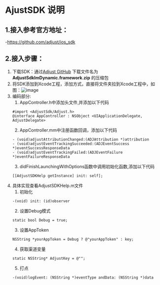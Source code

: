 # AjustSDK 说明
## 1.接入参考官方地址：
-https://github.com/adjust/ios_sdk
## 2.接入步骤：
1. 下载SDK：通过[Adjust GitHub](https://github.com/adjust/ios_sdk/releases) 下载文件名为 **AdjustSdkImDynamic.framework.zip** 的压缩包
2. 将SDK添加到Xcode工程，添加方式，直接将文件夹拉到Xcode工程中，如图：![image](https://github.com/zxxia2016/SDKExample/tree/main/Ios/AjustSDK/Image/1.jpg)
3. 编码部分:
   1. AppController.h中添加头文件,并添加以下代码
    ```
    #import <AdjustSdk/Adjust.h>
   @interface AppController : NSObject <UIApplicationDelegate, AdjustDelegate>
   ```
   2. AppController.mm中注册函数回调，添加以下代码       
    ``` 
    - (void)adjustAttributionChanged:(ADJAttribution *)attribution
    - (void)adjustEventTrackingSucceeded:(ADJEventSuccess *)eventSuccessResponseData
    - (void)adjustEventTrackingFailed:(ADJEventFailure *)eventFailureResponseData
    ```
    3. didFinishLaunchingWithOptions函数中调用初始化函数,添加以下代码
    ```
    [[AdjustSDKHelp getInstance] init: self];
    ```
4. 具体实现查看AdjustSDKHelp.m文件
    1. 初始化
    ```
    -(void) init: (id)observer
    ```
    2. 设置Debug模式
    ```
    static bool Debug = true;
    ```
    3. 设置AppToken
    ```
    NSString *yourAppToken = Debug ? @"yourAppToken" : key;
    ```
    4. 获取渠道变量
    ```
    static NSString* AdjustKey = @"";
    ```
    5. 打点
    ```
    -(void)logEvent: (NSString *)eventType andData: (NSString *)data 
    ```
